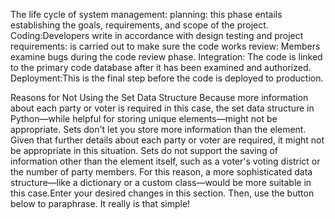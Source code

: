 




The life cycle of system management:
planning: this phase entails establishing the goals, requirements, and scope of the project. 
Coding:Developers write in accordance with design testing and project requirements: is carried out to make sure the code works review: Members examine bugs during the code review phase.
Integration: The code is linked to the primary code database after it has been examined and authorized. Deployment:This is the final step before the code is deployed to production.

Reasons for Not Using the Set Data Structure
Because more information about each party or voter is required in this case, the set data structure in Python—while helpful for storing unique elements—might not be appropriate. Sets don't let you store more information than the element.
Given that further details about each party or voter are required, it might not be appropriate in this situation. Sets do not support the saving of information other than the element itself, such as a voter's voting district or the number of party members. For this reason, a more sophisticated data structure—like a dictionary or a custom class—would be more suitable in this case.Enter your desired changes in this section. Then, use the button below to paraphrase. It really is that simple!
